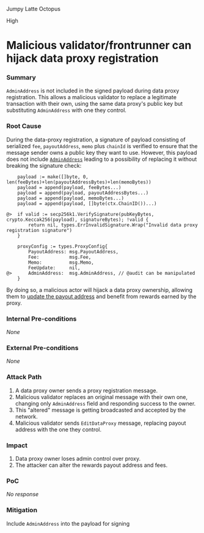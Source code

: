 Jumpy Latte Octopus

High

# Malicious validator/frontrunner can hijack data proxy registration

### Summary

`AdminAddress` is not included in the signed payload during data proxy registration. This allows a malicious validator to replace a legitimate transaction with their own, using the same data proxy's public key but substituting `AdminAddress` with one they control.

### Root Cause

During the data-proxy registration, a signature of payload consisting of serialized `fee`, `payoutAddress`, `memo` plus `chainId` is verified to ensure that the message sender owns a public key they want to use. However, this payload does not include [`AdminAddress`](https://github.com/sherlock-audit/2024-12-seda-protocol/blob/main/seda-chain/x/data-proxy/keeper/msg_server.go#L81-L81) leading to a possibility of replacing it without breaking the signature check:

```golang
	payload := make([]byte, 0, len(feeBytes)+len(payoutAddressBytes)+len(memoBytes))
	payload = append(payload, feeBytes...)
	payload = append(payload, payoutAddressBytes...)
	payload = append(payload, memoBytes...)
	payload = append(payload, []byte(ctx.ChainID())...)

@>	if valid := secp256k1.VerifySignature(pubKeyBytes, crypto.Keccak256(payload), signatureBytes); !valid {
		return nil, types.ErrInvalidSignature.Wrap("Invalid data proxy registration signature")
	}

	proxyConfig := types.ProxyConfig{
		PayoutAddress: msg.PayoutAddress,
		Fee:           msg.Fee,
		Memo:          msg.Memo,
		FeeUpdate:     nil,
@>		AdminAddress:  msg.AdminAddress, // @audit can be manipulated
	}
```

By doing so, a malicious actor will hijack a data proxy ownership, allowing them to [update the payout address](https://github.com/sherlock-audit/2024-12-seda-protocol/blob/main/seda-chain/x/data-proxy/keeper/msg_server.go#L119-L126) and benefit from rewards earned by the proxy.


### Internal Pre-conditions

*None*

### External Pre-conditions

*None*

### Attack Path

1. A data proxy owner sends a proxy registration message.
2. Malicious validator replaces an original message with their own one, changing only `AdminAddress` field and responding success to the owner.
3. This "altered" message is getting broadcasted and accepted by the network.
4. Malicious validator sends `EditDataProxy` message, replacing payout address with the one they control.

### Impact

1. Data proxy owner loses admin control over proxy.
2. The attacker can alter the rewards payout address and fees.

### PoC

_No response_

### Mitigation

Include `AdminAddress` into the payload for signing